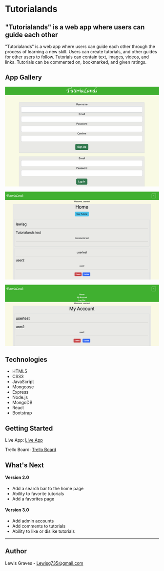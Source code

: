 # Tutorialands


## "Tutorialands" is a web app where users can guide each other

"Tutorialands" is a web app where users can guide each other through the process of learning a new skill. Users can create tutorials,
and other guides for other users to follow. Tutorials can contain text, images, videos, and links. Tutorials can be commented on, bookmarked, and given ratings.


## App Gallery

![Auth Page](./gallery/auth.png)

![Home Page](./gallery/home.png)

![My Account](./gallery/myaccount.png)


## Technologies

* HTML5
* CSS3
* JavaScript
* Mongoose
* Express
* Node.js
* MongoDB
* React
* Bootstrap


## Getting Started

Live App: [Live App](https://tutorialands-client.onrender.com)

Trello Board: [Trello Board](https://trello.com/b/cn7mc7jn/p4)


## What's Next

#### Version 2.0

* Add a search bar to the home page
* Ability to favorite tutorials
* Add a favorites page

#### Version 3.0

* Add admin accounts
* Add comments to tutorials
* Ability to like or dislike tutorials
---

## Author

Lewis Graves - Lewisg735@gmail.com